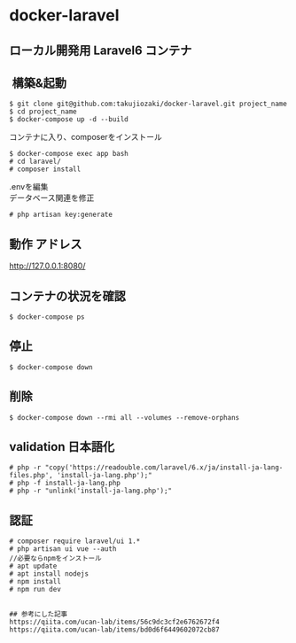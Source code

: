 # docker-laravel
## ローカル開発用 Laravel6 コンテナ
##  構築&起動
```
$ git clone git@github.com:takujiozaki/docker-laravel.git project_name
$ cd project_name
$ docker-compose up -d --build
```
コンテナに入り、composerをインストール
```
$ docker-compose exec app bash
# cd laravel/
# composer install
```
.envを編集  
データベース関連を修正

```
# php artisan key:generate
```

## 動作 アドレス
http://127.0.0.1:8080/

## コンテナの状況を確認
```
$ docker-compose ps
```
## 停止
```
$ docker-compose down
```
## 削除
```
$ docker-compose down --rmi all --volumes --remove-orphans
```

## validation 日本語化
```
# php -r "copy('https://readouble.com/laravel/6.x/ja/install-ja-lang-files.php', 'install-ja-lang.php');"
# php -f install-ja-lang.php
# php -r "unlink('install-ja-lang.php');"
```

## 認証
```
# composer require laravel/ui 1.*
# php artisan ui vue --auth
//必要ならnpmをインストール
# apt update
# apt install nodejs
# npm install
# npm run dev


## 参考にした記事
https://qiita.com/ucan-lab/items/56c9dc3cf2e6762672f4  
https://qiita.com/ucan-lab/items/bd0d6f6449602072cb87
